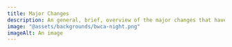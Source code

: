 ```yaml
---
title: Major Changes
description: An general, brief, overview of the major changes that have been introduced to the game over past years.
image: "@assets/backgrounds/bwca-night.png"
imageAlt: An image
---
```

